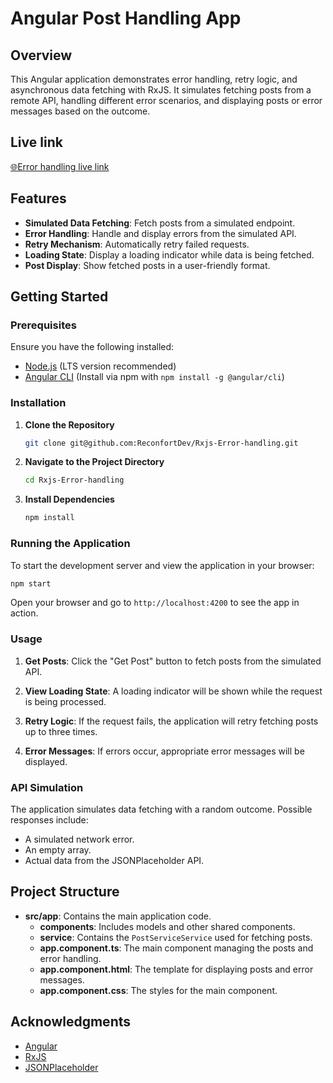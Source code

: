 # Angular Post Handling App

## Overview

This Angular application demonstrates error handling, retry logic, and asynchronous data fetching with RxJS. It simulates fetching posts from a remote API, handling different error scenarios, and displaying posts or error messages based on the outcome.

## Live link
[🌐Error handling live link](https://singular-donut-20c521.netlify.app/)


## Features

- **Simulated Data Fetching**: Fetch posts from a simulated endpoint.
- **Error Handling**: Handle and display errors from the simulated API.
- **Retry Mechanism**: Automatically retry failed requests.
- **Loading State**: Display a loading indicator while data is being fetched.
- **Post Display**: Show fetched posts in a user-friendly format.

## Getting Started

### Prerequisites

Ensure you have the following installed:
- [Node.js](https://nodejs.org/) (LTS version recommended)
- [Angular CLI](https://angular.io/cli) (Install via npm with `npm install -g @angular/cli`)

### Installation

1. **Clone the Repository**

   ```bash
   git clone git@github.com:ReconfortDev/Rxjs-Error-handling.git
   ```

2. **Navigate to the Project Directory**

   ```bash
   cd Rxjs-Error-handling
   ```

3. **Install Dependencies**

   ```bash
   npm install
   ```

### Running the Application

To start the development server and view the application in your browser:

```bash
npm start 
```

Open your browser and go to `http://localhost:4200` to see the app in action.

### Usage

1. **Get Posts**: Click the "Get Post" button to fetch posts from the simulated API.

2. **View Loading State**: A loading indicator will be shown while the request is being processed.

3. **Retry Logic**: If the request fails, the application will retry fetching posts up to three times.

4. **Error Messages**: If errors occur, appropriate error messages will be displayed.

### API Simulation

The application simulates data fetching with a random outcome. Possible responses include:
- A simulated network error.
- An empty array.
- Actual data from the JSONPlaceholder API.


## Project Structure

- **src/app**: Contains the main application code.
  - **components**: Includes models and other shared components.
  - **service**: Contains the `PostServiceService` used for fetching posts.
  - **app.component.ts**: The main component managing the posts and error handling.
  - **app.component.html**: The template for displaying posts and error messages.
  - **app.component.css**: The styles for the main component.

## Acknowledgments

- [Angular](https://angular.io/)
- [RxJS](https://rxjs.dev/)
- [JSONPlaceholder](https://jsonplaceholder.typicode.com/)
